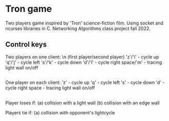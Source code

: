# Tron game
Two players game inspired by 'Tron' science-fiction film. Using socket and ncurses libraries in C.
Networking Algorithms class project fall 2022.

## Control keys
Two players on one client: \n
(first player/second player)
'z'/'i' - cycle up
'q'/'j' - cycle left
's'/'k' - cycle down
'd'/'l' - cycle right
space/'m' - tracing light wall on/off
##
One player on each client:
'z' - cycle up
'q' - cycle left
's' - cycle down
'd' - cycle right
space - tracing light wall on/off

##
Player loses if:
(a) collision with a light wall
(b) collision with an edge wall

Players tie if:
(a) collision with opponent's lightcycle
